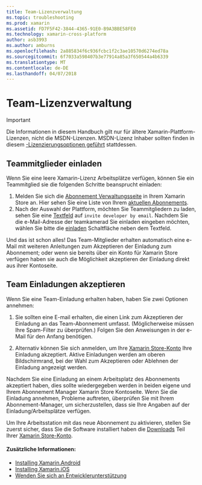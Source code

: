 ```yaml
---
title: Team-Lizenzverwaltung
ms.topic: troubleshooting
ms.prod: xamarin
ms.assetid: FD7F5F42-3844-4365-91E0-B9A3BBE58FE0
ms.technology: xamarin-cross-platform
author: asb3993
ms.author: amburns
ms.openlocfilehash: 2a885834f6c936fcbc1f2c3ae10570d6274ed78a
ms.sourcegitcommit: 6f7033a598407b3e77914a85a3f650544a4b6339
ms.translationtype: MT
ms.contentlocale: de-DE
ms.lasthandoff: 04/07/2018
---
```

# <a name="team-license-management"></a>Team-Lizenzverwaltung

> [!IMPORTANT]
> Die Informationen in diesem Handbuch gilt nur für ältere Xamarin-Plattform-Lizenzen, nicht die MSDN-Lizenzen. MSDN-Lizenz Inhaber sollten finden in diesem [-Lizenzierungsoptionen geführt](~/cross-platform/get-started/requirements.md) stattdessen.


## <a name="inviting-team-members"></a>Teammitglieder einladen
Wenn Sie eine leere Xamarin-Lizenz Arbeitsplätze verfügen, können Sie ein Teammitglied sie die folgenden Schritte beansprucht einladen:

1.  Melden Sie sich die [Abonnement Verwaltungsseite](https://store.xamarin.com/account/my/subscription) in Ihrem Xamarin Store an. Hier sehen Sie eine Liste von Ihrem [aktuellen Abonnements](http://screencast.com/t/BdOamw5Z).
2.  Nach der Auswahl der Plattform, möchten Sie Teammitgliedern zu laden, sehen Sie eine [Textfeld](http://screencast.com/t/APdCrwaN) auf `invite developer by email`. Nachdem Sie die e-Mail-Adresse der teamkamerad Sie einladen eingeben möchten, wählen Sie bitte die [einladen](http://screencast.com/t/vjQAIBpT) Schaltfläche neben dem Textfeld.

Und das ist schon alles! Das Team-Mitglieder erhalten automatisch eine e-Mail mit weiteren Anleitungen zum Akzeptieren der Einladung zum Abonnement; oder wenn sie bereits über ein Konto für Xamarin Store verfügen haben sie auch die Möglichkeit akzeptieren der Einladung direkt aus ihrer Kontoseite.

## <a name="accepting-team-invitations"></a>Team Einladungen akzeptieren
Wenn Sie eine Team-Einladung erhalten haben, haben Sie zwei Optionen annehmen:

1.  Sie sollten eine E-mail erhalten, die einen Link zum Akzeptieren der Einladung an das Team-Abonnement umfasst. (Möglicherweise müssen Ihre Spam-Filter zu überprüfen.) Folgen Sie den Anweisungen in der e-Mail für den Anfang benötigen. 

2.  Alternativ können Sie sich anmelden, um Ihre [Xamarin Store-Konto](http://store.xamarin.com/account/my/subscription) Ihre Einladung akzeptiert. Aktive Einladungen werden am oberen Bildschirmrand, bei der Wahl zum Akzeptieren oder Ablehnen der Einladung angezeigt werden.

Nachdem Sie eine Einladung an einem Arbeitsplatz des Abonnements akzeptiert haben, dies sollte wiedergegeben werden in beiden eigene und Ihrem Abonnement Manager Xamarin Store Kontoseite. Wenn Sie die Einladung annehmen, Probleme auftreten, überprüfen Sie mit Ihrem Abonnement-Manager, um sicherzustellen, dass sie Ihre Angaben auf der Einladung/Arbeitsplätze verfügen.

Um Ihre Arbeitsstation mit das neue Abonnement zu aktivieren, stellen Sie zuerst sicher, dass Sie die Software installiert haben die [Downloads](https://store.xamarin.com/account/my/subscription/downloads) Teil Ihrer [Xamarin Store-Konto](http://store.xamarin.com/account/my/subscription).

#### <a name="additional-information"></a>Zusätzliche Informationen:

-   [Installing Xamarin.Android](~/android/get-started/installation/index.md)
-   [Installing Xamarin.iOS](~/ios/get-started/installation/index.md)
-   [Wenden Sie sich an Entwicklerunterstützung](http://xamarin.com/support)
